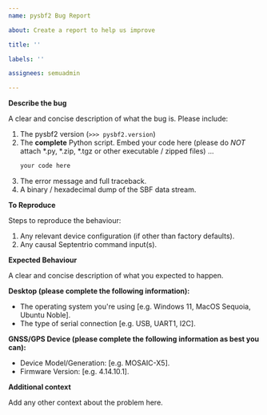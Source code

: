 ```yaml
---
name: pysbf2 Bug Report

about: Create a report to help us improve

title: ''

labels: ''

assignees: semuadmin

---
```


**Describe the bug**

A clear and concise description of what the bug is. Please include:

1. The pysbf2 version (`>>> pysbf2.version`)
2. The **complete** Python script. Embed your code here (please do *NOT* attach *.py, *.zip, *.tgz or other executable / zipped files) ...
   ```python
   your code here
   ```
3. The error message and full traceback.
4. A binary / hexadecimal dump of the SBF data stream.

**To Reproduce**

Steps to reproduce the behaviour:
1. Any relevant device configuration (if other than factory defaults).
2. Any causal Septentrio command input(s).

**Expected Behaviour**

A clear and concise description of what you expected to happen.

**Desktop (please complete the following information):**

- The operating system you're using [e.g. Windows 11, MacOS Sequoia, Ubuntu Noble].
- The type of serial connection [e.g. USB, UART1, I2C].

**GNSS/GPS Device (please complete the following information as best you can):**

- Device Model/Generation: [e.g. MOSAIC-X5].
- Firmware Version: [e.g. 4.14.10.1].


**Additional context**

Add any other context about the problem here.
